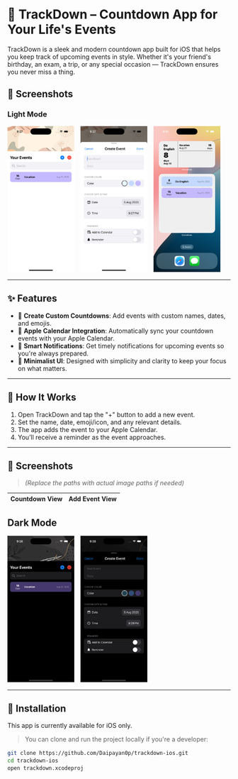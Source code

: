 # 📱 TrackDown – Countdown App for Your Life's Events

TrackDown is a sleek and modern countdown app built for iOS that helps you keep track of upcoming events in style. Whether it's your friend's birthday, an exam, a trip, or any special occasion — TrackDown ensures you never miss a thing.

## 📸 Screenshots
### Light Mode
<p float="left">
  <img src="assets/ss2.png" width="30%" style="margin-right: 10px;" />
  <img src="assets/ss1.png" width="30%" style="margin-right: 10px;" />
  <img src="assets/ss5.png" width="30%" />
</p>

---

## ✨ Features

- 🔢 **Create Custom Countdowns**: Add events with custom names, dates, and emojis.
- 📅 **Apple Calendar Integration**: Automatically sync your countdown events with your Apple Calendar.
- 🔔 **Smart Notifications**: Get timely notifications for upcoming events so you're always prepared.
- 🧘 **Minimalist UI**: Designed with simplicity and clarity to keep your focus on what matters.

---

## 🚀 How It Works

1. Open TrackDown and tap the "+" button to add a new event.
2. Set the name, date, emoji/icon, and any relevant details.
3. The app adds the event to your Apple Calendar.
4. You’ll receive a reminder as the event approaches.

---

## 📸 Screenshots

> *(Replace the paths with actual image paths if needed)*

| Countdown View | Add Event View |
|----------------|----------------|
## Dark Mode
<p float="left">
  <img src="assets/ss3.png" width="30%" style="margin-right: 10px;" />
  <img src="assets/ss4.png" width="30%" style="margin-right: 10px;" />
</p>

---

## 📲 Installation

This app is currently available for iOS only.

> You can clone and run the project locally if you're a developer:

```bash
git clone https://github.com/Daipayan0p/trackdown-ios.git
cd trackdown-ios
open trackdown.xcodeproj
